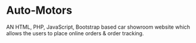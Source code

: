 # Auto-Motors
AN HTML, PHP, JavaScript, Bootstrap based  car showroom website which allows the users to place online orders &amp; order tracking.
